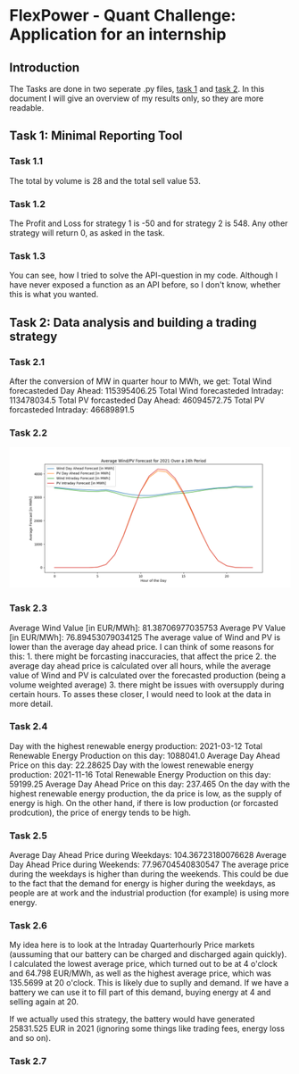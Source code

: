 # FlexPower - Quant Challenge: Application for an internship

## Introduction
The Tasks are done in two seperate .py files, [task 1](task1.py) and [task 2](task2.py). In this document I will give an overview of my results only, so they are more readable.

## Task 1: Minimal Reporting Tool
### Task 1.1
The total by volume is 28 and the total sell value 53. 

### Task 1.2
The Profit and Loss for strategy 1 is -50 and for strategy 2 is 548. Any other strategy will return 0, as asked in the task.

### Task 1.3
You can see, how I tried to solve the API-question in my code. Although I have never exposed a function as an API before, so I don't know, whether this is what you wanted.

## Task 2: Data analysis and building a trading strategy
### Task 2.1
After the conversion of MW in quarter hour to MWh, we get: 
Total Wind forecasteded Day Ahead:  115395406.25
Total Wind forecasteded Intraday:  113478034.5
Total PV forcasteded Day Ahead:  46094572.75
Total PV forcasteded Intraday:  46689891.5

### Task 2.2
![average Wind/Solar production 2021](average_forecast.png)

### Task 2.3
Average Wind Value [in EUR/MWh]:  81.38706977035753
Average PV Value [in EUR/MWh]:  76.89453079034125
The average value of Wind and PV is lower than the average day ahead price. I can think of some reasons for this: 1. there might be forcasting inaccuracies, that affect the price 2. the average day ahead price is calculated over all hours, while the average value of Wind and PV is calculated over the forecasted production (being a volume weighted average) 3. there might be issues with oversupply during certain hours. To asses these closer, I would need to look at the data in more detail.

### Task 2.4
Day with the highest renewable energy production:  2021-03-12
Total Renewable Energy Production on this day:  1088041.0
Average Day Ahead Price on this day:  22.28625
Day with the lowest renewable energy production:  2021-11-16
Total Renewable Energy Production on this day:  59199.25
Average Day Ahead Price on this day:  237.465
On the day with the highest renewable energy production, the da price is low, as the supply of energy is high. On the other hand, if there is low production (or forcasted prodcution), the price of energy tends to be high.

### Task 2.5
Average Day Ahead Price during Weekdays:  104.36723180076628
Average Day Ahead Price during Weekends:  77.96704540830547
The average price during the weekdays is higher than during the weekends. This could be due to the fact that the demand for energy is higher during the weekdays, as people are at work and the industrial production (for example) is using more energy.

### Task 2.6
My idea here is to look at the Intraday Quarterhourly Price markets (aussuming that our battery can be charged and discharged again quickly). I calculated the lowest average price, which turned out to be at 4 o'clock and 64.798 EUR/MWh, as well as the highest average price, which was 135.5699 at 20 o'clock. This is likely due to suplly and demand. If we have a battery we can use it to fill part of this demand, buying energy at 4 and selling again at 20.

If we actually used this strategy, the battery would have generated 25831.525 EUR in 2021 (ignoring some things like trading fees, energy loss and so on).

### Task 2.7
